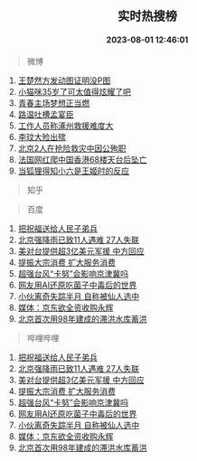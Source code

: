 <div align="center"><h2>实时热搜榜</h2><h4>2023-08-01 12:46:01</h4></div>

> 微博  

1. [王楚然方发动图证明没P图](https://s.weibo.com/weibo?q=%23%E7%8E%8B%E6%A5%9A%E7%84%B6%E6%96%B9%E5%8F%91%E5%8A%A8%E5%9B%BE%E8%AF%81%E6%98%8E%E6%B2%A1P%E5%9B%BE%23&t=31&band_rank=1&Refer=top)<br />
2. [小猫咪35岁了可太值得炫耀了吧](https://s.weibo.com/weibo?q=%23%E5%B0%8F%E7%8C%AB%E5%92%AA35%E5%B2%81%E4%BA%86%E5%8F%AF%E5%A4%AA%E5%80%BC%E5%BE%97%E7%82%AB%E8%80%80%E4%BA%86%E5%90%A7%23&t=31&band_rank=2&Refer=top)<br />
3. [青春主场梦想正当燃](https://s.weibo.com/weibo?q=%23%E9%9D%92%E6%98%A5%E4%B8%BB%E5%9C%BA%E6%A2%A6%E6%83%B3%E6%AD%A3%E5%BD%93%E7%87%83%23&t=31&band_rank=3&Refer=top)<br />
4. [路温吐槽孟宴臣](https://s.weibo.com/weibo?q=%23%E8%B7%AF%E6%B8%A9%E5%90%90%E6%A7%BD%E5%AD%9F%E5%AE%B4%E8%87%A3%23&t=31&band_rank=4&Refer=top)<br />
5. [工作人员称涿州救援难度大](https://s.weibo.com/weibo?q=%23%E5%B7%A5%E4%BD%9C%E4%BA%BA%E5%91%98%E7%A7%B0%E6%B6%BF%E5%B7%9E%E6%95%91%E6%8F%B4%E9%9A%BE%E5%BA%A6%E5%A4%A7%23&t=31&band_rank=5&Refer=top)<br />
6. [李玟大殓出殡](https://s.weibo.com/weibo?q=%23%E6%9D%8E%E7%8E%9F%E5%A4%A7%E6%AE%93%E5%87%BA%E6%AE%A1%23&t=31&band_rank=6&Refer=top)<br />
7. [北京2人在抢险救灾中因公殉职](https://s.weibo.com/weibo?q=%23%E5%8C%97%E4%BA%AC2%E4%BA%BA%E5%9C%A8%E6%8A%A2%E9%99%A9%E6%95%91%E7%81%BE%E4%B8%AD%E5%9B%A0%E5%85%AC%E6%AE%89%E8%81%8C%23&t=31&band_rank=7&Refer=top)<br />
8. [法国网红爬中国香港68楼天台后坠亡](https://s.weibo.com/weibo?q=%E6%B3%95%E5%9B%BD%E7%BD%91%E7%BA%A2%E7%88%AC%E4%B8%AD%E5%9B%BD%E9%A6%99%E6%B8%AF68%E6%A5%BC%E5%A4%A9%E5%8F%B0%E5%90%8E%E5%9D%A0%E4%BA%A1&t=31&band_rank=8&Refer=top)<br />
9. [当狐狸得知小六是王姬时的反应](https://s.weibo.com/weibo?q=%23%E5%BD%93%E7%8B%90%E7%8B%B8%E5%BE%97%E7%9F%A5%E5%B0%8F%E5%85%AD%E6%98%AF%E7%8E%8B%E5%A7%AC%E6%97%B6%E7%9A%84%E5%8F%8D%E5%BA%94%23&t=31&band_rank=9&Refer=top)<br />

> 知乎  


> 百度  

1. [把祝福送给人民子弟兵](https://www.baidu.com/s?wd=%E6%8A%8A%E7%A5%9D%E7%A6%8F%E9%80%81%E7%BB%99%E4%BA%BA%E6%B0%91%E5%AD%90%E5%BC%9F%E5%85%B5&sa=fyb_news&rsv_dl=fyb_news)<br />
2. [北京强降雨已致11人遇难 27人失联](https://www.baidu.com/s?wd=%E5%8C%97%E4%BA%AC%E5%BC%BA%E9%99%8D%E9%9B%A8%E5%B7%B2%E8%87%B411%E4%BA%BA%E9%81%87%E9%9A%BE+27%E4%BA%BA%E5%A4%B1%E8%81%94&sa=fyb_news&rsv_dl=fyb_news)<br />
3. [美对台提供超3亿美元军援 中方回应](https://www.baidu.com/s?wd=%E7%BE%8E%E5%AF%B9%E5%8F%B0%E6%8F%90%E4%BE%9B%E8%B6%853%E4%BA%BF%E7%BE%8E%E5%85%83%E5%86%9B%E6%8F%B4+%E4%B8%AD%E6%96%B9%E5%9B%9E%E5%BA%94&sa=fyb_news&rsv_dl=fyb_news)<br />
4. [提振大宗消费 扩大服务消费](https://www.baidu.com/s?wd=%E6%8F%90%E6%8C%AF%E5%A4%A7%E5%AE%97%E6%B6%88%E8%B4%B9+%E6%89%A9%E5%A4%A7%E6%9C%8D%E5%8A%A1%E6%B6%88%E8%B4%B9&sa=fyb_news&rsv_dl=fyb_news)<br />
5. [超强台风“卡努”会影响京津冀吗](https://www.baidu.com/s?wd=%E8%B6%85%E5%BC%BA%E5%8F%B0%E9%A3%8E%E2%80%9C%E5%8D%A1%E5%8A%AA%E2%80%9D%E4%BC%9A%E5%BD%B1%E5%93%8D%E4%BA%AC%E6%B4%A5%E5%86%80%E5%90%97&sa=fyb_news&rsv_dl=fyb_news)<br />
6. [网友用AI还原吃菌子中毒后的世界](https://www.baidu.com/s?wd=%E7%BD%91%E5%8F%8B%E7%94%A8AI%E8%BF%98%E5%8E%9F%E5%90%83%E8%8F%8C%E5%AD%90%E4%B8%AD%E6%AF%92%E5%90%8E%E7%9A%84%E4%B8%96%E7%95%8C&sa=fyb_news&rsv_dl=fyb_news)<br />
7. [小伙离奇失踪半月 自称被仙人选中](https://www.baidu.com/s?wd=%E5%B0%8F%E4%BC%99%E7%A6%BB%E5%A5%87%E5%A4%B1%E8%B8%AA%E5%8D%8A%E6%9C%88+%E8%87%AA%E7%A7%B0%E8%A2%AB%E4%BB%99%E4%BA%BA%E9%80%89%E4%B8%AD&sa=fyb_news&rsv_dl=fyb_news)<br />
8. [媒体：京东欲全资收购永辉](https://www.baidu.com/s?wd=%E5%AA%92%E4%BD%93%EF%BC%9A%E4%BA%AC%E4%B8%9C%E6%AC%B2%E5%85%A8%E8%B5%84%E6%94%B6%E8%B4%AD%E6%B0%B8%E8%BE%89&sa=fyb_news&rsv_dl=fyb_news)<br />
9. [北京首次用98年建成的滞洪水库蓄洪](https://www.baidu.com/s?wd=%E5%8C%97%E4%BA%AC%E9%A6%96%E6%AC%A1%E7%94%A898%E5%B9%B4%E5%BB%BA%E6%88%90%E7%9A%84%E6%BB%9E%E6%B4%AA%E6%B0%B4%E5%BA%93%E8%93%84%E6%B4%AA&sa=fyb_news&rsv_dl=fyb_news)<br />

> 哔哩哔哩  

1. [把祝福送给人民子弟兵](https://www.baidu.com/s?wd=%E6%8A%8A%E7%A5%9D%E7%A6%8F%E9%80%81%E7%BB%99%E4%BA%BA%E6%B0%91%E5%AD%90%E5%BC%9F%E5%85%B5&sa=fyb_news&rsv_dl=fyb_news)<br />
2. [北京强降雨已致11人遇难 27人失联](https://www.baidu.com/s?wd=%E5%8C%97%E4%BA%AC%E5%BC%BA%E9%99%8D%E9%9B%A8%E5%B7%B2%E8%87%B411%E4%BA%BA%E9%81%87%E9%9A%BE+27%E4%BA%BA%E5%A4%B1%E8%81%94&sa=fyb_news&rsv_dl=fyb_news)<br />
3. [美对台提供超3亿美元军援 中方回应](https://www.baidu.com/s?wd=%E7%BE%8E%E5%AF%B9%E5%8F%B0%E6%8F%90%E4%BE%9B%E8%B6%853%E4%BA%BF%E7%BE%8E%E5%85%83%E5%86%9B%E6%8F%B4+%E4%B8%AD%E6%96%B9%E5%9B%9E%E5%BA%94&sa=fyb_news&rsv_dl=fyb_news)<br />
4. [提振大宗消费 扩大服务消费](https://www.baidu.com/s?wd=%E6%8F%90%E6%8C%AF%E5%A4%A7%E5%AE%97%E6%B6%88%E8%B4%B9+%E6%89%A9%E5%A4%A7%E6%9C%8D%E5%8A%A1%E6%B6%88%E8%B4%B9&sa=fyb_news&rsv_dl=fyb_news)<br />
5. [超强台风“卡努”会影响京津冀吗](https://www.baidu.com/s?wd=%E8%B6%85%E5%BC%BA%E5%8F%B0%E9%A3%8E%E2%80%9C%E5%8D%A1%E5%8A%AA%E2%80%9D%E4%BC%9A%E5%BD%B1%E5%93%8D%E4%BA%AC%E6%B4%A5%E5%86%80%E5%90%97&sa=fyb_news&rsv_dl=fyb_news)<br />
6. [网友用AI还原吃菌子中毒后的世界](https://www.baidu.com/s?wd=%E7%BD%91%E5%8F%8B%E7%94%A8AI%E8%BF%98%E5%8E%9F%E5%90%83%E8%8F%8C%E5%AD%90%E4%B8%AD%E6%AF%92%E5%90%8E%E7%9A%84%E4%B8%96%E7%95%8C&sa=fyb_news&rsv_dl=fyb_news)<br />
7. [小伙离奇失踪半月 自称被仙人选中](https://www.baidu.com/s?wd=%E5%B0%8F%E4%BC%99%E7%A6%BB%E5%A5%87%E5%A4%B1%E8%B8%AA%E5%8D%8A%E6%9C%88+%E8%87%AA%E7%A7%B0%E8%A2%AB%E4%BB%99%E4%BA%BA%E9%80%89%E4%B8%AD&sa=fyb_news&rsv_dl=fyb_news)<br />
8. [媒体：京东欲全资收购永辉](https://www.baidu.com/s?wd=%E5%AA%92%E4%BD%93%EF%BC%9A%E4%BA%AC%E4%B8%9C%E6%AC%B2%E5%85%A8%E8%B5%84%E6%94%B6%E8%B4%AD%E6%B0%B8%E8%BE%89&sa=fyb_news&rsv_dl=fyb_news)<br />
9. [北京首次用98年建成的滞洪水库蓄洪](https://www.baidu.com/s?wd=%E5%8C%97%E4%BA%AC%E9%A6%96%E6%AC%A1%E7%94%A898%E5%B9%B4%E5%BB%BA%E6%88%90%E7%9A%84%E6%BB%9E%E6%B4%AA%E6%B0%B4%E5%BA%93%E8%93%84%E6%B4%AA&sa=fyb_news&rsv_dl=fyb_news)<br />
